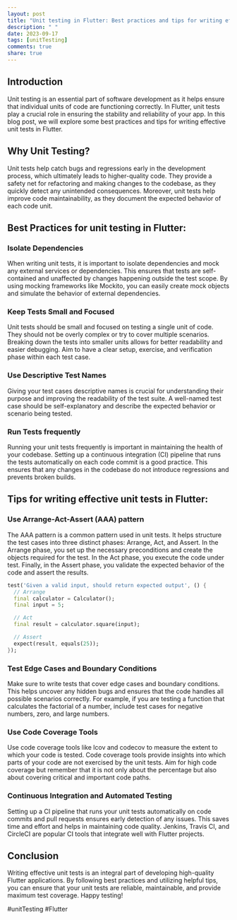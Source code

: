 ```yaml
---
layout: post
title: "Unit testing in Flutter: Best practices and tips for writing effective unit tests"
description: " "
date: 2023-09-17
tags: [unitTesting]
comments: true
share: true
---
```


## Introduction 
Unit testing is an essential part of software development as it helps ensure that individual units of code are functioning correctly. In Flutter, unit tests play a crucial role in ensuring the stability and reliability of your app. In this blog post, we will explore some best practices and tips for writing effective unit tests in Flutter.

## Why Unit Testing?

Unit tests help catch bugs and regressions early in the development process, which ultimately leads to higher-quality code. They provide a safety net for refactoring and making changes to the codebase, as they quickly detect any unintended consequences. Moreover, unit tests help improve code maintainability, as they document the expected behavior of each code unit.

## Best Practices for unit testing in Flutter:

### Isolate Dependencies
When writing unit tests, it is important to isolate dependencies and mock any external services or dependencies. This ensures that tests are self-contained and unaffected by changes happening outside the test scope. By using mocking frameworks like Mockito, you can easily create mock objects and simulate the behavior of external dependencies.

### Keep Tests Small and Focused
Unit tests should be small and focused on testing a single unit of code. They should not be overly complex or try to cover multiple scenarios. Breaking down the tests into smaller units allows for better readability and easier debugging. Aim to have a clear setup, exercise, and verification phase within each test case.

### Use Descriptive Test Names
Giving your test cases descriptive names is crucial for understanding their purpose and improving the readability of the test suite. A well-named test case should be self-explanatory and describe the expected behavior or scenario being tested.

### Run Tests frequently
Running your unit tests frequently is important in maintaining the health of your codebase. Setting up a continuous integration (CI) pipeline that runs the tests automatically on each code commit is a good practice. This ensures that any changes in the codebase do not introduce regressions and prevents broken builds.

## Tips for writing effective unit tests in Flutter:

### Use Arrange-Act-Assert (AAA) pattern
The AAA pattern is a common pattern used in unit tests. It helps structure the test cases into three distinct phases: Arrange, Act, and Assert. In the Arrange phase, you set up the necessary preconditions and create the objects required for the test. In the Act phase, you execute the code under test. Finally, in the Assert phase, you validate the expected behavior of the code and assert the results.

```dart
test('Given a valid input, should return expected output', () {
  // Arrange
  final calculator = Calculator();
  final input = 5;

  // Act
  final result = calculator.square(input);

  // Assert
  expect(result, equals(25));
});
```

### Test Edge Cases and Boundary Conditions
Make sure to write tests that cover edge cases and boundary conditions. This helps uncover any hidden bugs and ensures that the code handles all possible scenarios correctly. For example, if you are testing a function that calculates the factorial of a number, include test cases for negative numbers, zero, and large numbers.

### Use Code Coverage Tools
Use code coverage tools like lcov and codecov to measure the extent to which your code is tested. Code coverage tools provide insights into which parts of your code are not exercised by the unit tests. Aim for high code coverage but remember that it is not only about the percentage but also about covering critical and important code paths.

### Continuous Integration and Automated Testing
Setting up a CI pipeline that runs your unit tests automatically on code commits and pull requests ensures early detection of any issues. This saves time and effort and helps in maintaining code quality. Jenkins, Travis CI, and CircleCI are popular CI tools that integrate well with Flutter projects.

## Conclusion
Writing effective unit tests is an integral part of developing high-quality Flutter applications. By following best practices and utilizing helpful tips, you can ensure that your unit tests are reliable, maintainable, and provide maximum test coverage. Happy testing!

#unitTesting #Flutter